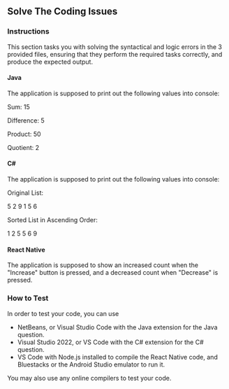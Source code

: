 ## Solve The Coding Issues

### Instructions

This section tasks you with solving the syntactical and logic errors in the 3 provided files, ensuring that they perform the required tasks correctly, and produce the expected output.

#### Java
The application is supposed to print out the following values into console:

Sum: 15

Difference: 5

Product: 50

Quotient: 2


#### C#
The application is supposed to print out the following values into console:

Original List:

5 2 9 1 5 6

Sorted List in Ascending Order:

1 2 5 5 6 9

#### React Native
The application is supposed to show an increased count when the "Increase" button is pressed, and a decreased count when "Decrease" is pressed.

### How to Test
In order to test your code, you can use
- NetBeans, or Visual Studio Code with the Java extension for the Java question.
- Visual Studio 2022, or VS Code with the C# extension for the C# question.
- VS Code with Node.js installed to compile the React Native code, and Bluestacks or the Android Studio emulator to run it.
  
You may also use any online compilers to test your code.